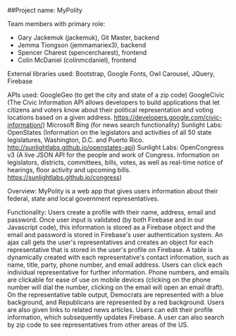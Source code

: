 ##Project name: MyPolity

Team members with primary role:
- Gary Jackemuk (jackemuk), Git Master, backend
- Jemma Tiongson (jemmamariex3), backend
- Spencer Charest (spencercharest), frontend
- Colin McDaniel (colinmcdaniel), frontend

External libraries used:
Bootstrap,
Google Fonts,
Owl Carousel,
JQuery,
Firebase

APIs used:
GoogleGeo (to get the city and state of a zip code)
GoogleCivic (The Civic Information API allows developers to build applications that let citizens and voters know about their political representation and voting locations based on a given address.
https://developers.google.com/civic-information/)
Microsoft Bing (for news search functionality)
Sunlight Labs: OpenStates (Information on the legislators and activities of all 50 state legislatures, Washington, D.C. and Puerto Rico.  http://sunlightlabs.github.io/openstates-api)
Sunlight Labs: OpenCongress v3 (A live JSON API for the people and work of Congress. Information on legislators, districts, committees, bills, votes, as well as real-time notice of hearings, floor activity and upcoming bills.  https://sunlightlabs.github.io/congress)

Overview:
MyPolity is a web app that gives users information about their federal, state and local government representatives.

Functionality:
Users create a profile with their name, address, email and password. Once user input is validated (by both Firebase and in our Javascript code), this information is stored as a Firebase object and the email and password is stored in Firebase's user authentication system. An ajax call gets the user's representatives and creates an object for each representative that is stored in the user's profile on Firebase. A table is dynamically created with each representative's contact information, such as name, title, party, phone number, and email address. Users can click each individual representative for further information. Phone numbers, and emails are clickable for ease of use on mobile devices (clicking on the phone number will dial the number, clicking on the email will open an email draft). On the representative table output, Democrats are represented with a blue background, and Republicans are represented by a red background. Users are also given links to related news articles. Users can edit their profile information, which subsequently updates Firebase. A user can also search by zip code to see representatives from other areas of the US.
